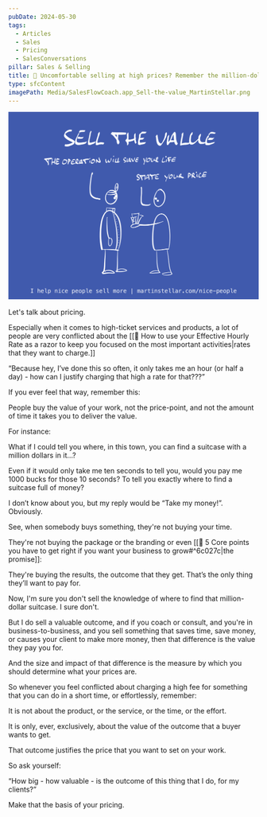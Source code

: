 ```yaml
---
pubDate: 2024-05-30
tags:
  - Articles
  - Sales
  - Pricing
  - SalesConversations
pillar: Sales & Selling
title: 📄 Uncomfortable selling at high prices? Remember the million-dollar suitcase
type: sfcContent
imagePath: Media/SalesFlowCoach.app_Sell-the-value_MartinStellar.png
---
```


![](Media/SalesFlowCoach.app_Sell-the-value_MartinStellar.png)

Let's talk about pricing.

Especially when it comes to high-ticket services and products, a lot of people are very conflicted about the [[📄 How to use your Effective Hourly Rate as a razor to keep you focused on the most important activities|rates that they want to charge.]]

“Because hey, I’ve done this so often, it only takes me an hour (or half a day) - how can I justify charging that high a rate for that???”

If you ever feel that way, remember this:

People buy the value of your work, not the price-point, and not the amount of time it takes you to deliver the value.

For instance:

What if I could tell you where, in this town, you can find a suitcase with a million dollars in it...?

Even if it would only take me ten seconds to tell you, would you pay me 1000 bucks for those 10 seconds? To tell you exactly where to find a suitcase full of money?

I don’t know about you, but my reply would be “Take my money!”. Obviously.

See, when somebody buys something, they're not buying your time.

They're not buying the package or the branding or even [[📄 5 Core points you have to get right if you want your business to grow#^6c027c|the promise]]:

They're buying the results, the outcome that they get. That’s the only thing they’ll want to pay for.

Now, I'm sure you don't sell the knowledge of where to find that million-dollar suitcase. I sure don't.

But I do sell a valuable outcome, and if you coach or consult, and you're in business-to-business, and you sell something that saves time, save money, or causes your client to make more money, then that difference is the value they pay you for.

And the size and impact of that difference is the measure by which you should determine what your prices are.

So whenever you feel conflicted about charging a high fee for something that you can do in a short time, or effortlessly, remember:

It is not about the product, or the service, or the time, or the effort.

It is only, ever, exclusively, about the value of the outcome that a buyer wants to get.

That outcome justifies the price that you want to set on your work.

So ask yourself:

“How big - how valuable - is the outcome of this thing that I do, for my clients?”

Make that the basis of your pricing.
